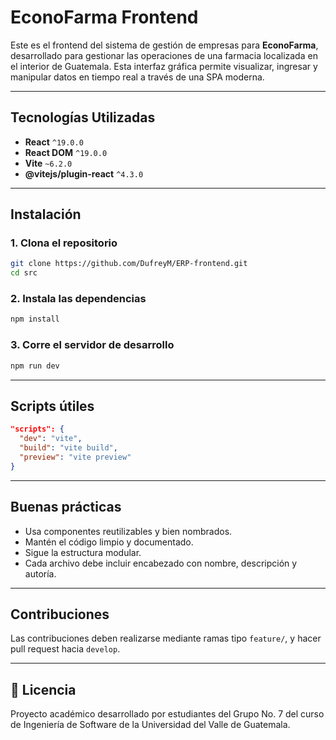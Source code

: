 
# EconoFarma Frontend

Este es el frontend del sistema de gestión de empresas para **EconoFarma**, desarrollado para gestionar las operaciones de una farmacia localizada en el interior de Guatemala. Esta interfaz gráfica permite visualizar, ingresar y manipular datos en tiempo real a través de una SPA moderna.

---

## Tecnologías Utilizadas

- **React** `^19.0.0`
- **React DOM** `^19.0.0`
- **Vite** `~6.2.0`
- **@vitejs/plugin-react** `^4.3.0`

---

## Instalación

### 1. Clona el repositorio
```bash
git clone https://github.com/DufreyM/ERP-frontend.git
cd src
```

### 2. Instala las dependencias
```bash
npm install
```

### 3. Corre el servidor de desarrollo
```bash
npm run dev
```

---

## Scripts útiles

```json
"scripts": {
  "dev": "vite",
  "build": "vite build",
  "preview": "vite preview"
}
```

---

## Buenas prácticas

- Usa componentes reutilizables y bien nombrados.
- Mantén el código limpio y documentado.
- Sigue la estructura modular.
- Cada archivo debe incluir encabezado con nombre, descripción y autoría.

---

## Contribuciones

Las contribuciones deben realizarse mediante ramas tipo `feature/`, y hacer pull request hacia `develop`.

---

## 📄 Licencia

Proyecto académico desarrollado por estudiantes del Grupo No. 7 del curso de Ingeniería de Software de la Universidad del Valle de Guatemala.

